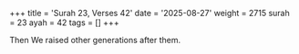 +++
title = 'Surah 23, Verses 42'
date = '2025-08-27'
weight = 2715
surah = 23
ayah = 42
tags = []
+++

Then We raised other generations after them.